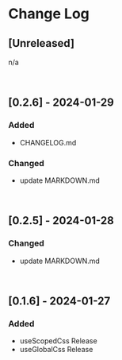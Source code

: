 # Change Log

## [Unreleased]

n/a

<br/>

## [0.2.6] - 2024-01-29

### Added

- CHANGELOG.md

### Changed

- update MARKDOWN.md

<br/>

## [0.2.5] - 2024-01-28

### Changed

- update MARKDOWN.md

<br/>

## [0.1.6] - 2024-01-27

### Added

- useScopedCss Release
- useGlobalCss Release
